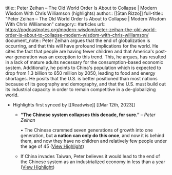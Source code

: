 title:: Peter Zeihan – The Old World Order Is About to Collapse | Modern Wisdom With Chris Williamson (highlights)
author:: [[Stan Rizzo]]
full-title:: "Peter Zeihan – The Old World Order Is About to Collapse | Modern Wisdom With Chris Williamson"
category:: #articles
url:: https://podcastnotes.org/modern-wisdom/peter-zeihan-the-old-world-order-is-about-to-collapse-modern-wisdom-with-chris-williamson/
document_note:: Peter Zeihan argues that the end of globalization is occurring, and that this will have profound implications for the world. He cites the fact that people are having fewer children and that America's post-war generation was an exception to this trend. This, he argues, has resulted in a lack of mature adults necessary for the consumption-based economic system. Additionally, he points to China's population which is expected to drop from 1.3 billion to 650 million by 2050, leading to food and energy shortages. He posits that the U.S. is better positioned than most nations because of its geography and demography, and that the U.S. must build out its industrial capacity in order to remain competitive in a de-globalizing world.

- Highlights first synced by [[Readwise]] [[Mar 12th, 2023]]
	- **“The Chinese system collapses this decade, for sure.”** – *Peter Zeihan*
	  
	  •   The Chinese crammed seven generations of growth into one generation, but **a nation can only do this once**, and now it is behind them, and now they have no children and relatively few people under the age of 45 ([View Highlight](https://read.readwise.io/read/01gv9jhpevpe94nf6x2pskvzd7))
	- If China invades Taiwan, Peter believes it would lead to the end of the Chinese system as an industrialized economy in less than a year ([View Highlight](https://read.readwise.io/read/01gv9jh6b49v6rq9q8vv26cea4))